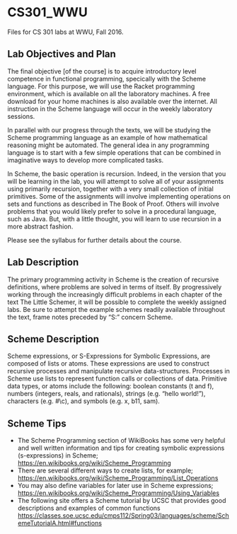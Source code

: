 # CS301_WWU
Files for CS 301 labs at WWU, Fall 2016.

## Lab Objectives and Plan
The final objective [of the course] is to acquire introductory level competence in functional programming, specically
with the Scheme language. For this purpose, we will use the Racket programming environment, which is available on all the laboratory machines. A free download for your home machines is also available over the internet. All instruction in the Scheme language will occur in the weekly laboratory sessions.

In parallel with our progress through the texts, we will be studying the Scheme programming language as an example of how mathematical reasoning might be automated. The general idea in any programming language is to start with a few simple operations that can be combined in imaginative ways to develop more complicated tasks.

In Scheme, the basic operation is recursion. Indeed, in the version that you will be learning in the lab, you will attempt to solve all of your assignments using primarily recursion,  together with a very small collection of initial primitives. Some of the assignments will involve implementing operations on sets and functions as described in The Book of Proof. Others will involve problems that you would likely prefer to solve in a procedural language, such as Java.  But, with a little thought, you will learn to use recursion in a more abstract fashion.

Please see the syllabus for further details about the course.

## Lab Description
The primary programming activity in Scheme is the creation of recursive definitions, where problems are solved in terms of itself. By progressively working through the increasingly difficult problems in each chapter of the text The Little Schemer, it will be possible to complete the weekly assigned labs. Be sure to attempt the example schemes readily available throughout the text, frame notes preceded by “S:” concern Scheme.

## Scheme Description
Scheme expressions, or S-Expressions for Symbolic Expressions, are composed of lists or atoms. These expressions are used to construct recursive processes and manipulate recursive data-structures. Processes in Scheme use lists to represent function calls or collections of data. Primitive data types, or atoms include the following: boolean constants (t and f), numbers (integers, reals, and rationals), strings (e.g. “hello world!”), characters (e.g. #\c), and symbols (e.g. x, b11, sam).

## Scheme Tips
* The Scheme Programming section of WikiBooks has some very helpful and well written information and tips for creating symbolic expressions (s-expressions) in Scheme; https://en.wikibooks.org/wiki/Scheme_Programming 
* There are several different ways to create lists, for example; https://en.wikibooks.org/wiki/Scheme_Programming/List_Operations
* You may also define variables for later use in Scheme expressions; https://en.wikibooks.org/wiki/Scheme_Programming/Using_Variables 
* The following site offers a Scheme tutorial by UCSC that provides good descriptions and examples of common functions https://classes.soe.ucsc.edu/cmps112/Spring03/languages/scheme/SchemeTutorialA.html#functions
